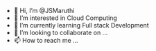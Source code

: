 - 👋 Hi, I’m @JSMaruthi
- 👀 I’m interested in Cloud Computing
- 🌱 I’m currently learning Full stack Development
- 💞️ I’m looking to collaborate on ...
- 📫 How to reach me ...

<!---
JSMaruthi/JSMaruthi is a ✨ special ✨ repository because its `README.md` (this file) appears on your GitHub profile.
You can click the Preview link to take a look at your changes.
--->
